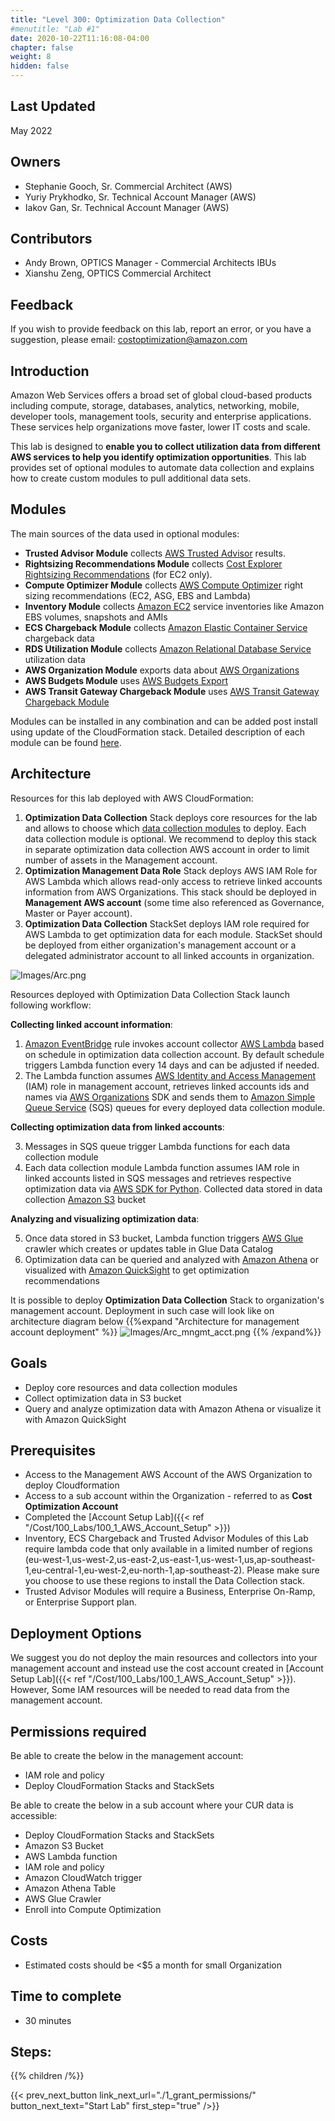 ```yaml
---
title: "Level 300: Optimization Data Collection"
#menutitle: "Lab #1"
date: 2020-10-22T11:16:08-04:00
chapter: false
weight: 8
hidden: false
---
```

## Last Updated
May 2022

## Owners
- Stephanie Gooch, Sr. Commercial Architect (AWS)
- Yuriy Prykhodko, Sr. Technical Account Manager (AWS)
- Iakov Gan, Sr. Technical Account Manager (AWS)

## Contributors  
- Andy Brown, OPTICS Manager - Commercial Architects IBUs
- Xianshu Zeng, OPTICS Commercial Architect


## Feedback
If you wish to provide feedback on this lab, report an error, or you have a suggestion, please email: costoptimization@amazon.com

## Introduction
Amazon Web Services offers a broad set of global cloud-based products including compute, storage, databases, analytics, networking, mobile, developer tools, management tools, security and enterprise applications. These services help organizations move faster, lower IT costs and scale.

This lab is designed to **enable you to collect utilization data from different AWS services to help you identify optimization opportunities**. This lab provides set of optional modules to automate data collection and explains how to create custom modules to pull additional data sets. 

## Modules
The main sources of the data used in optional modules:

* **Trusted Advisor Module** collects [AWS Trusted Advisor](https://aws.amazon.com/premiumsupport/technology/trusted-advisor/) results.
* **Rightsizing Recommendations Module** collects [Cost Explorer Rightsizing Recommendations](https://docs.aws.amazon.com/awsaccountbilling/latest/aboutv2/ce-rightsizing.html) (for EC2 only).
* **Compute Optimizer Module** collects [AWS Compute Optimizer](https://aws.amazon.com/compute-optimizer/) right sizing recommendations (EC2, ASG, EBS and Lambda)
* **Inventory Module** collects [Amazon EC2](https://aws.amazon.com/ec2/) service inventories like Amazon EBS volumes, snapshots and AMIs
* **ECS Chargeback Module** collects [Amazon Elastic Container Service](https://aws.amazon.com/ecs/) chargeback data
* **RDS Utilization Module** collects [Amazon Relational Database Service](https://aws.amazon.com/rds/) utilization data
* **AWS Organization Module** exports data about [AWS Organizations](https://aws.amazon.com/organizations/)
* **AWS Budgets Module** uses [AWS Budgets Export](https://aws.amazon.com/aws-cost-management/aws-budgets/)
* **AWS Transit Gateway Chargeback Module** uses [AWS Transit Gateway Chargeback Module](https://aws.amazon.com/transit-gateway/)


Modules can be installed in any combination and can be added post install using update of the CloudFormation stack. Detailed description of each module can be found [here](../3_data_collection_modules).

## Architecture 
Resources for this lab deployed with AWS CloudFormation:
1. **Optimization Data Collection** Stack deploys core resources for the lab and allows to choose which [data collection modules](../300_optimization_data_collection/3_data_collection_modules) to deploy. Each data collection module is optional. We recommend to deploy this stack in separate optimization data collection AWS account in order to limit number of assets in the Management account. 
1. **Optimization Management Data Role** Stack deploys AWS IAM Role for AWS Lambda which allows read-only access to retrieve linked accounts information from AWS Organizations. This stack should be deployed in **Management AWS account** (some time also referenced as Governance, Master or Payer account).
1. **Optimization Data Collection** StackSet deploys IAM role required for AWS Lambda to get optimization data for each module. StackSet should be deployed from either organization's management account or a delegated administrator account to all linked accounts in organization. 

![Images/Arc.png](/Cost/300_Optimization_Data_Collection/Images/Arc.png)

Resources deployed with Optimization Data Collection Stack launch following workflow:

**Collecting linked account information**: 
1. [Amazon EventBridge](https://aws.amazon.com/eventbridge/) rule invokes account collector [AWS Lambda](https://aws.amazon.com/lambda/) based on schedule in optimization data collection account. By default schedule triggers Lambda function every 14 days and can be adjusted if needed.
2. The Lambda function assumes [AWS Identity and Access Management](https://aws.amazon.com/iam/) (IAM) role in management account, retrieves linked accounts ids and names via [AWS Organizations](https://aws.amazon.com/organizations/) SDK and sends them to [Amazon Simple Queue Service](https://aws.amazon.com/sqs/) (SQS) queues for every deployed data collection module.  

**Collecting optimization data from linked accounts**:

3. Messages in SQS queue trigger Lambda functions for each data collection module
4. Each data collection module Lambda function assumes IAM role in linked accounts listed in SQS messages and retrieves respective optimization data via [AWS SDK for Python](https://aws.amazon.com/sdk-for-python/). Collected data stored in data collection [Amazon S3](https://aws.amazon.com/s3/) bucket

**Analyzing and visualizing optimization data**:

5. Once data stored in S3 bucket, Lambda function triggers [AWS Glue](https://aws.amazon.com/glue/) crawler which creates or updates table in Glue Data Catalog
6. Optimization data can be queried and analyzed with [Amazon Athena](https://aws.amazon.com/athena) or visualized with [Amazon QuickSight](https://aws.amazon.com/quicksight/) to get optimization recommendations 

It is possible to deploy **Optimization Data Collection** Stack to organization's management account. Deployment in such case will look like on architecture diagram below
{{%expand "Architecture for management account deployment" %}}
![Images/Arc_mngmt_acct.png](/Cost/300_Optimization_Data_Collection/Images/Arc_mngmt_acct.png)
{{% /expand%}}

## Goals
- Deploy core resources and data collection modules
- Collect optimization data in S3 bucket
- Query and analyze optimization data with Amazon Athena or visualize it with Amazon QuickSight


## Prerequisites
- Access to the Management AWS Account of the AWS Organization to deploy Cloudformation
- Access to a sub account within the Organization - referred to as **Cost Optimization Account**
- Completed the [Account Setup Lab]({{< ref "/Cost/100_Labs/100_1_AWS_Account_Setup" >}})
- Inventory, ECS Chargeback and Trusted Advisor Modules of this Lab require lambda code that only available in a limited number of regions (eu-west-1,us-west-2,us-east-2,us-east-1,us-west-1,us,ap-southeast-1,eu-central-1,eu-west-2,eu-north-1,ap-southeast-2). Please make sure you choose to use these regions to install the Data Collection stack. 
- Trusted Advisor Modules will require a Business, Enterprise On-Ramp, or Enterprise Support plan.


## Deployment Options
We suggest you do not deploy the main resources and collectors into your management account and instead use the cost account created in [Account Setup Lab]({{< ref "/Cost/100_Labs/100_1_AWS_Account_Setup" >}}). However, Some IAM resources will be needed to read data from the management account. 

## Permissions required
Be able to create the below in the management account:
- IAM role and policy
- Deploy CloudFormation Stacks and StackSets

Be able to create the below in a sub account where your CUR data is accessible:
- Deploy CloudFormation Stacks and StackSets
- Amazon S3 Bucket 
- AWS Lambda function 
- IAM role and policy
- Amazon CloudWatch trigger
- Amazon Athena Table
- AWS Glue Crawler
- Enroll into Compute Optimization


## Costs
- Estimated costs should be <$5 a month for small Organization 

## Time to complete
- 30 minutes

## Steps:
{{% children  /%}}


{{< prev_next_button link_next_url="./1_grant_permissions/" button_next_text="Start Lab" first_step="true" />}}
